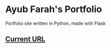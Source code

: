 # Ayub Farah's Portfolio
Portfolio site written in Python, made with Flask

## [Current URL](https://ayubfarah.herokuapp.com)
